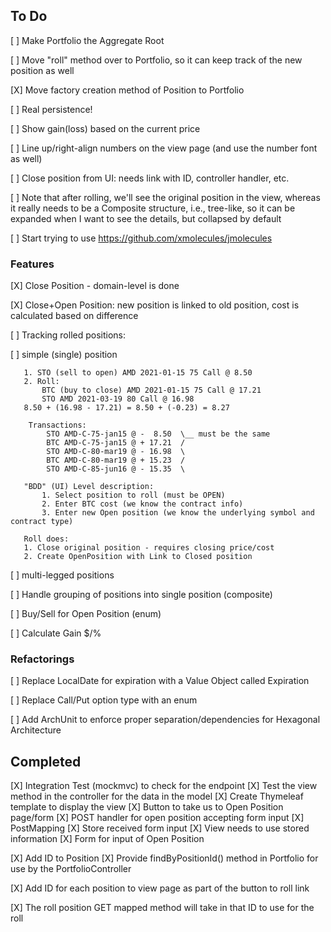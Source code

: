 ## To Do

[ ] Make Portfolio the Aggregate Root 

   [ ] Move "roll" method over to Portfolio, so it can keep track of the new position as well

   [X] Move factory creation method of Position to Portfolio

[ ] Real persistence!

[ ] Show gain(loss) based on the current price

[ ] Line up/right-align numbers on the view page (and use the number font as well)

[ ] Close position from UI: needs link with ID, controller handler, etc.

[ ] Note that after rolling, we'll see the original position in the view, 
    whereas it really needs to be a Composite structure, i.e., tree-like,
    so it can be expanded when I want to see the details, but collapsed by default 

[ ] Start trying to use https://github.com/xmolecules/jmolecules

### Features

[X] Close Position - domain-level is done

[X] Close+Open Position: new position is linked to old position, 
    cost is calculated based on difference

[ ] Tracking rolled positions:

   [ ] simple (single) position 
   
       1. STO (sell to open) AMD 2021-01-15 75 Call @ 8.50
       2. Roll:
           BTC (buy to close) AMD 2021-01-15 75 Call @ 17.21
           STO AMD 2021-03-19 80 Call @ 16.98
       8.50 + (16.98 - 17.21) = 8.50 + (-0.23) = 8.27

        Transactions:
            STO AMD-C-75-jan15 @ -  8.50  \__ must be the same
            BTC AMD-C-75-jan15 @ + 17.21  /
            STO AMD-C-80-mar19 @ - 16.98  \
            BTC AMD-C-80-mar19 @ + 15.23  /
            STO AMD-C-85-jun16 @ - 15.35  \
       
       "BDD" (UI) Level description:
           1. Select position to roll (must be OPEN)
           2. Enter BTC cost (we know the contract info)
           3. Enter new Open position (we know the underlying symbol and contract type)
       
       Roll does:
       1. Close original position - requires closing price/cost
       2. Create OpenPosition with Link to Closed position
   
   [ ] multi-legged positions

[ ] Handle grouping of positions into single position (composite)

[ ] Buy/Sell for Open Position (enum)

[ ] Calculate Gain $/%

### Refactorings

[ ] Replace LocalDate for expiration with a Value Object called Expiration

[ ] Replace Call/Put option type with an enum

[ ] Add ArchUnit to enforce proper separation/dependencies for Hexagonal Architecture

## Completed

[X] Integration Test (mockmvc) to check for the endpoint 
[X] Test the view method in the controller for the data in the model
[X] Create Thymeleaf template to display the view
[X] Button to take us to Open Position page/form
[X] POST handler for open position accepting form input
    [X] PostMapping
    [X] Store received form input
    [X] View needs to use stored information
[X] Form for input of Open Position

[X] Add ID to Position
[X] Provide findByPositionId() method in Portfolio for use by the PortfolioController

[X] Add ID for each position to view page as part of the button to roll link

[X] The roll position GET mapped method will take in that ID to use for the roll 


